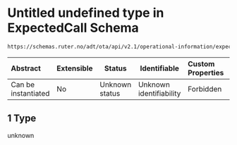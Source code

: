 # Untitled undefined type in ExpectedCall Schema

```txt
https://schemas.ruter.no/adt/ota/api/v2.1/operational-information/expected-call.json#/examples/0/laterCalls/1
```




| Abstract            | Extensible | Status         | Identifiable            | Custom Properties | Additional Properties | Access Restrictions | Defined In                                                                                             |
| :------------------ | ---------- | -------------- | ----------------------- | :---------------- | --------------------- | ------------------- | ------------------------------------------------------------------------------------------------------ |
| Can be instantiated | No         | Unknown status | Unknown identifiability | Forbidden         | Allowed               | none                | [expected-call.json\*](../../schema/operational-information/expected-call.json "open original schema") |

## 1 Type

unknown

